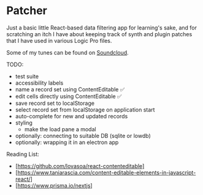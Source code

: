 # Patcher

Just a basic little React-based data filtering app for learning's sake, and for scratching an itch I have about keeping track of synth and plugin patches that I have used in various Logic Pro files.

Some of my tunes can be found on [Soundcloud](https://soundcloud.com/grantoz).

TODO:

* test suite
* accessibility labels
* name a record set using ContentEditable ✅
* edit cells directly using ContentEditable ✅
* save record set to localStorage
* select record set from localStorage on application start
* auto-complete for new and updated records
* styling
  * make the load pane a modal
* optionally: connecting to suitable DB (sqlite or lowdb)
* optionally: wrapping it in an electron app

Reading List:

* [https://github.com/lovasoa/react-contenteditable]
* [https://www.taniarascia.com/content-editable-elements-in-javascript-react/]
* [https://www.prisma.io/nextjs]
